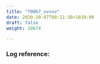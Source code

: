 ```yaml
---
title: "f0067_vvvvv"
date: 2020-10-07T00:11:38+1010:00
draft: false
weight: 10674

---
```


### Log reference: <no value>

```
